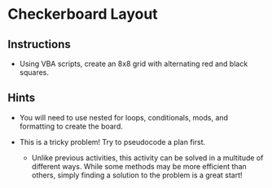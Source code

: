 # Checkerboard Layout

## Instructions

* Using VBA scripts, create an 8x8 grid with alternating red and black squares.

## Hints

* You will need to use nested for loops, conditionals, mods, and formatting to create the board.

* This is a tricky problem! Try to pseudocode a plan first.

  * Unlike previous activities, this activity can be solved in a multitude of different ways. While some methods may be more efficient than others, simply finding a solution to the problem is a great start!
